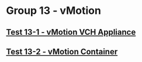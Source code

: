 Group 13 - vMotion
=======


[Test 13-1 - vMotion VCH Appliance](13-1-vMotion-VCH-Appliance.md)
-
[Test 13-2 - vMotion Container](13-2-vMotion-Container.md)
-
